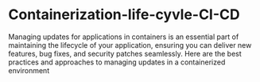 # Containerization-life-cyvle-CI-CD
Managing updates for applications in containers is an essential part of maintaining the lifecycle of your application, ensuring you can deliver new features, bug fixes, and security patches seamlessly. Here are the best practices and approaches to managing updates in a containerized environment
